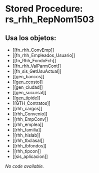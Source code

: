 # Stored Procedure: rs_rhh_RepNom1503

## Usa los objetos:
- [[fn_rhh_ConvEmp]]
- [[fn_rhh_Empleados_Usuario]]
- [[fn_Rhh_FondoFch]]
- [[fn_rhh_ValParmCont]]
- [[fn_sis_GetUsuActual]]
- [[gen_bancos]]
- [[gen_ccosto]]
- [[gen_ciudad]]
- [[gen_sucursal]]
- [[gen_tipide]]
- [[GTH_Contratos]]
- [[rhh_cargos]]
- [[rhh_Convenio]]
- [[rhh_EmpConv]]
- [[rhh_emplea]]
- [[rhh_familia]]
- [[rhh_hislab]]
- [[rhh_tbclasal]]
- [[rhh_tbfondos]]
- [[rhh_tipcon]]
- [[sis_aplicacion]]

*No code available.*

